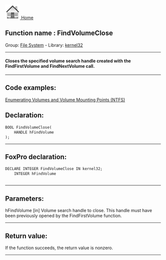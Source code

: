 [<img src="../../images/home.png"> Home ](https://github.com/VFPX/Win32API)  

## Function name : FindVolumeClose
Group: [File System](../../functions_group.md#File_System)  -  Library: [kernel32](../../Libraries.md#kernel32)  
***  


#### Closes the specified volume search handle created with the FindFirstVolume and FindNextVolume call.
***  


## Code examples:
[Enumerating Volumes and Volume Mounting Points (NTFS)](../../samples/sample_087.md)  

## Declaration:
```foxpro  
BOOL FindVolumeClose(
	HANDLE hFindVolume
);  
```  
***  


## FoxPro declaration:
```foxpro  
DECLARE INTEGER FindVolumeClose IN kernel32;
	INTEGER hFindVolume
  
```  
***  


## Parameters:
hFindVolume 
[in] Volume search handle to close. This handle must have been previously opened by the FindFirstVolume function.  
***  


## Return value:
If the function succeeds, the return value is nonzero.  
***  

